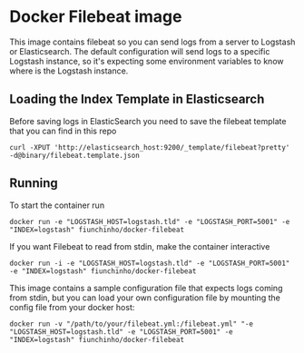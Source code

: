 # Docker Filebeat image
This image contains filebeat so you can send logs from a server to Logstash or Elasticsearch.
The default configuration will send logs to a specific Logstash instance, so it's expecting some environment variables to know where is the Logstash instance.

## Loading the Index Template in Elasticsearch
Before saving logs in ElasticSearch you need to save the filebeat template that you can find in this repo
```
curl -XPUT 'http://elasticsearch_host:9200/_template/filebeat?pretty' -d@binary/filebeat.template.json
```


## Running
To start the container run
```
docker run -e "LOGSTASH_HOST=logstash.tld" -e "LOGSTASH_PORT=5001" -e "INDEX=logstash" fiunchinho/docker-filebeat
```

If you want Filebeat to read from stdin, make the container interactive
```
docker run -i -e "LOGSTASH_HOST=logstash.tld" -e "LOGSTASH_PORT=5001" -e "INDEX=logstash" fiunchinho/docker-filebeat
```

This image contains a sample configuration file that expects logs coming from stdin, but you can load your own configuration file by mounting the config file from your docker host:
```
docker run -v "/path/to/your/filebeat.yml:/filebeat.yml" "-e "LOGSTASH_HOST=logstash.tld" -e "LOGSTASH_PORT=5001" -e "INDEX=logstash" fiunchinho/docker-filebeat
```
